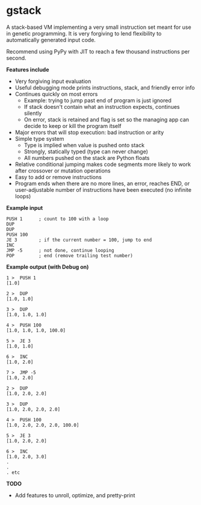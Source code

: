 gstack
======


A stack-based VM implementing a very small instruction set
meant for use in genetic programming. It is very forgiving
to lend flexibility to automatically generated input code.

Recommend using PyPy with JIT to reach a few thousand instructions
per second.



**Features include**
- Very forgiving input evaluation
- Useful debugging mode prints instructions, stack, and friendly error info
- Continues quickly on most errors
    - Example: trying to jump past end of program is just ignored
    - If stack doesn't contain what an instruction expects, continues silently
    - On error, stack is retained and flag is set so the managing app can
      decide to keep or kill the program itself
- Major errors that will stop execution: bad instruction or arity
- Simple type system
    - Type is implied when value is pushed onto stack
    - Strongly, statically typed (type can never change)
    - All numbers pushed on the stack are Python floats
- Relative conditional jumping makes code segments more likely to work
  after crossover or mutation operations
- Easy to add or remove instructions
- Program ends when there are no more lines, an error, reaches END,
  or user-adjustable number of instructions have been executed (no infinite loops)


**Example input**

    PUSH 1      ; count to 100 with a loop
    DUP
    DUP
    PUSH 100
    JE 3        ; if the current number = 100, jump to end
    INC
    JMP -5      ; not done, continue looping
    POP         ; end (remove trailing test number)

**Example output (with Debug on)**

    1 >  PUSH 1
    [1.0]

    2 >  DUP
    [1.0, 1.0]

    3 >  DUP
    [1.0, 1.0, 1.0]

    4 >  PUSH 100
    [1.0, 1.0, 1.0, 100.0]

    5 >  JE 3
    [1.0, 1.0]

    6 >  INC
    [1.0, 2.0]

    7 >  JMP -5
    [1.0, 2.0]

    2 >  DUP
    [1.0, 2.0, 2.0]

    3 >  DUP
    [1.0, 2.0, 2.0, 2.0]

    4 >  PUSH 100
    [1.0, 2.0, 2.0, 2.0, 100.0]

    5 >  JE 3
    [1.0, 2.0, 2.0]

    6 >  INC
    [1.0, 2.0, 3.0]
    .
    .
    . etc

**TODO**
- Add features to unroll, optimize, and pretty-print
